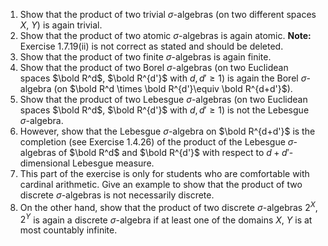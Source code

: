 1. Show that the product of two trivial $\sigma$-algebras (on two different spaces $X$, $Y$) is again trivial.
2. Show that the product of two atomic $\sigma$-algebras is again atomic. **Note:** Exercise 1.7.19(ii) is not correct as stated and should be deleted.
3. Show that the product of two finite $\sigma$-algebras is again finite.
4. Show that the product of two Borel $\sigma$-algebras (on two Euclidean spaces $\bold R^d$, $\bold R^{d'}$ with $d,d'\ge 1$) is again the Borel $\sigma$-algebra (on $\bold R^d \times \bold R^{d'}\equiv \bold R^{d+d'}$).
5. Show that the product of two Lebesgue $\sigma$-algebras (on two Euclidean spaces $\bold R^d$, $\bold R^{d'}$ with $d,d'\ge 1$) is not the Lebesgue $\sigma$-algebra.
6. However, show that the Lebesgue $\sigma$-algebra on $\bold R^{d+d'}$ is the completion (see Exercise 1.4.26) of the product of the Lebesgue $\sigma$-algebras of $\bold R^d$ and $\bold R^{d'}$ with respect to $d+d'$-dimensional Lebesgue measure.
7. This part of the exercise is only for students who are comfortable with cardinal arithmetic. Give an example to show that the product
of two discrete $\sigma$-algebras is not necessarily discrete.
8. On the other hand, show that the product of two discrete $\sigma$-algebras $2^X,2^Y$ is again a discrete $\sigma$-algebra if at least one of the domains $X$, $Y$ is at most  countably infinite.